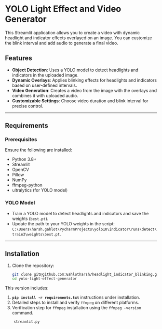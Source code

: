 # YOLO Light Effect and Video Generator

This Streamlit application allows you to create a video with dynamic headlight and indicator effects overlayed on an image. You can customize the blink interval and add audio to generate a final video.

## Features
- **Object Detection**: Uses a YOLO model to detect headlights and indicators in the uploaded image.
- **Dynamic Overlays**: Applies blinking effects for headlights and indicators based on user-defined intervals.
- **Video Generation**: Creates a video from the image with the overlays and combines it with uploaded audio.
- **Customizable Settings**: Choose video duration and blink interval for precise control.

---

## Requirements

### Prerequisites
Ensure the following are installed:
- Python 3.8+
- Streamlit
- OpenCV
- Pillow
- NumPy
- ffmpeg-python
- ultralytics (for YOLO model)

### YOLO Model
- Train a YOLO model to detect headlights and indicators and save the weights (`best.pt`).
- Update the path to your YOLO weights in the script: `C:\Users\harsh.gahlot\PycharmProjects\yolo10\indicator\runs\detect\train3\weights\best.pt`.

---

## Installation

1. Clone the repository:
   ```bash
   git clone git@github.com:Gahlotharsh/headlight_indicator_blinking.git
   cd yolo-light-effect-generator

This version includes:
1. **`pip install -r requirements.txt`** instructions under installation.
2. Detailed steps to install and verify `ffmpeg` on different platforms.
3. Verification step for `ffmpeg` installation using the `ffmpeg -version` command.

```bash
    streamlit.py
